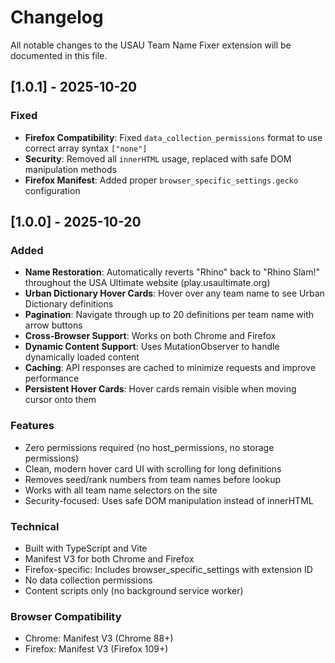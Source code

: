 # Changelog

All notable changes to the USAU Team Name Fixer extension will be documented in this file.

## [1.0.1] - 2025-10-20

### Fixed
- **Firefox Compatibility**: Fixed `data_collection_permissions` format to use correct array syntax `["none"]`
- **Security**: Removed all `innerHTML` usage, replaced with safe DOM manipulation methods
- **Firefox Manifest**: Added proper `browser_specific_settings.gecko` configuration

## [1.0.0] - 2025-10-20

### Added
- **Name Restoration**: Automatically reverts "Rhino" back to "Rhino Slam!" throughout the USA Ultimate website (play.usaultimate.org)
- **Urban Dictionary Hover Cards**: Hover over any team name to see Urban Dictionary definitions
- **Pagination**: Navigate through up to 20 definitions per team name with arrow buttons
- **Cross-Browser Support**: Works on both Chrome and Firefox
- **Dynamic Content Support**: Uses MutationObserver to handle dynamically loaded content
- **Caching**: API responses are cached to minimize requests and improve performance
- **Persistent Hover Cards**: Hover cards remain visible when moving cursor onto them

### Features
- Zero permissions required (no host_permissions, no storage permissions)
- Clean, modern hover card UI with scrolling for long definitions
- Removes seed/rank numbers from team names before lookup
- Works with all team name selectors on the site
- Security-focused: Uses safe DOM manipulation instead of innerHTML

### Technical
- Built with TypeScript and Vite
- Manifest V3 for both Chrome and Firefox
- Firefox-specific: Includes browser_specific_settings with extension ID
- No data collection permissions
- Content scripts only (no background service worker)

### Browser Compatibility
- Chrome: Manifest V3 (Chrome 88+)
- Firefox: Manifest V3 (Firefox 109+)
